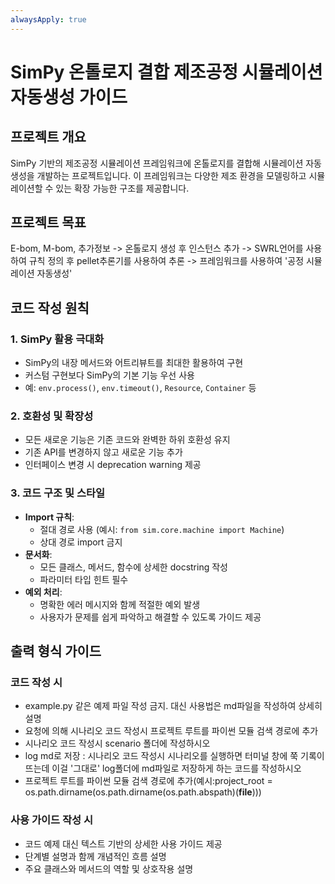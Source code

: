 ```yaml
---
alwaysApply: true
---
```

# SimPy 온톨로지 결합 제조공정 시뮬레이션 자동생성 가이드

## 프로젝트 개요
SimPy 기반의 제조공정 시뮬레이션 프레임워크에 온톨로지를 결합해 시뮬레이션 자동생성을 개발하는 프로젝트입니다. 이 프레임워크는 다양한 제조 환경을 모델링하고 시뮬레이션할 수 있는 확장 가능한 구조를 제공합니다.

## 프로젝트 목표
E-bom, M-bom, 추가정보 -> 온톨로지 생성 후 인스턴스 추가 -> SWRL언어를 사용하여 규칙 정의 후 pellet추론기를 사용하여 추론 -> 프레임워크를 사용하여 '공정 시뮬레이션 자동생성'









## 코드 작성 원칙

### 1. SimPy 활용 극대화
- SimPy의 내장 메서드와 어트리뷰트를 최대한 활용하여 구현
- 커스텀 구현보다 SimPy의 기본 기능 우선 사용
- 예: `env.process()`, `env.timeout()`, `Resource`, `Container` 등

### 2. 호환성 및 확장성
- 모든 새로운 기능은 기존 코드와 완벽한 하위 호환성 유지
- 기존 API를 변경하지 않고 새로운 기능 추가
- 인터페이스 변경 시 deprecation warning 제공

### 3. 코드 구조 및 스타일
- **Import 규칙**: 
  - 절대 경로 사용 (예시: `from sim.core.machine import Machine`)
  - 상대 경로 import 금지
- **문서화**:
  - 모든 클래스, 메서드, 함수에 상세한 docstring 작성
  - 파라미터 타입 힌트 필수
- **예외 처리**:
  - 명확한 에러 메시지와 함께 적절한 예외 발생
  - 사용자가 문제를 쉽게 파악하고 해결할 수 있도록 가이드 제공

## 출력 형식 가이드

### 코드 작성 시
- example.py 같은 예제 파일 작성 금지. 대신 사용법은 md파일을 작성하여 상세히 설명
- 요청에 의해 시나리오 코드 작성시 프로젝트 루트를 파이썬 모듈 검색 경로에 추가
- 시나리오 코드 작성시 scenario 폴더에 작성하시오
- log md로 저장 : 시나리오 코드 작성시 시나리오를 실행하면 터미널 창에 쭉 기록이 뜨는데 이걸 '그대로' log폴더에 md파일로 저장하게 하는 코드를 작성하시오
- 프로젝트 루트를 파이썬 모듈 검색 경로에 추가(예시:project_root = os.path.dirname(os.path.dirname(os.path.abspath)(__file__)))

### 사용 가이드 작성 시
- 코드 예제 대신 텍스트 기반의 상세한 사용 가이드 제공
- 단계별 설명과 함께 개념적인 흐름 설명
- 주요 클래스와 메서드의 역할 및 상호작용 설명
